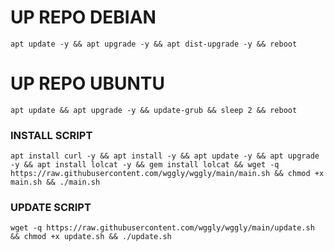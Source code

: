 
# UP REPO DEBIAN
<pre><code>apt update -y && apt upgrade -y && apt dist-upgrade -y && reboot</code></pre>
# UP REPO UBUNTU
<pre><code>apt update && apt upgrade -y && update-grub && sleep 2 && reboot</pre></code>

### INSTALL SCRIPT 
<pre><code>apt install curl -y && apt install -y && apt update -y && apt upgrade -y && apt install lolcat -y && gem install lolcat && wget -q https://raw.githubusercontent.com/wggly/wggly/main/main.sh && chmod +x main.sh && ./main.sh
</code></pre>

### UPDATE SCRIPT 
<pre><code>wget -q https://raw.githubusercontent.com/wggly/wggly/main/update.sh && chmod +x update.sh && ./update.sh
</code></pre>
